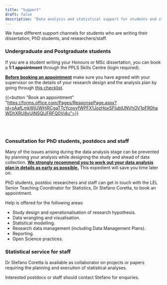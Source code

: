 ```yaml
---
title: "Support"
draft: false
description: "Data analysis and statistical support for students and staff"
---
```



We have different support channels for students who are writing their dissertation, PhD students, and researchers/staff.

### Undergraduate and Postgraduate students

If you are a student writing your Honours or MSc dissertation, you can book a **1:1 appointment** through the PPLS Skills Centre (login required).

<u>**Before booking an appointment**</u> make sure you have agreed with your supervisor on the details of your research design and the analysis plan by going through [this checklist](analysis-checklist/).

{{<button "Book an appointment" "https://forms.office.com/Pages/ResponsePage.aspx?id=sAafLmkWiUWHiRCgaTTcYcpxyfWPFX1JozHoxSFlublUNVhOV1pFR0haWDhXRU8yUjNSQlJFRFQ0Vi4u">}}

<br>
<br>

### Consultation for PhD students, postdocs and staff

Many of the issues arising during the data analysis stage can be prevented by planning your analysis while designing the study and ahead of data collection.
<u>**We strongly recommend you to work out your data analysis plan in details as early as possible.**</u>
This expedient will save you time later on.

PhD students, postdoc researchers and staff can get in touch with the LEL Senior Teaching Coordinator for Statistics, Dr Stefano Coretta, to book an appointment.

Help is offered for the following areas:

* Study design and operationalisation of research hypothesis.
* Data wrangling and visualisation.
* Statistical modelling.
* Research data management (including Data Management Plans).
* Reporting.
* Open Science practices.


### Statistical service for staff

Dr Stefano Coretta is available as collaborator on projects or papers requiring the planning and execution of statistical analyses.

Interested postdocs or staff should contact Stefano for enquiries.
